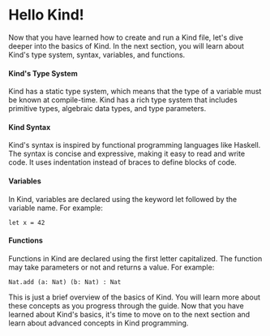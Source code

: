 # Hello Kind!

Now that you have learned how to create and run a Kind file, let's dive deeper into the basics of Kind. In the next section, you will learn about Kind's type system, syntax, variables, and functions.

#### Kind's Type System

Kind has a static type system, which means that the type of a variable must be known at compile-time. Kind has a rich type system that includes primitive types, algebraic data types, and type parameters.

#### Kind Syntax

Kind's syntax is inspired by functional programming languages like Haskell. The syntax is concise and expressive, making it easy to read and write code. It uses indentation instead of braces to define blocks of code.

#### Variables

In Kind, variables are declared using the keyword let followed by the variable name. For example:

```
let x = 42
```

#### Functions

Functions in Kind are declared using the first letter capitalized. The function may take parameters or not and returns a value. For example:

```
Nat.add (a: Nat) (b: Nat) : Nat
```

This is just a brief overview of the basics of Kind. You will learn more about these concepts as you progress through the guide. Now that you have learned about Kind's basics, it's time to move on to the next section and learn about advanced concepts in Kind programming.

